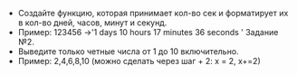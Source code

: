 * Создайте функцию, которая принимает кол-во сек и форматирует их в кол-во дней, часов, минут и секунд.
* Пример: 123456 ->'1 days 10 hours 17 minutes 36 seconds '
Задание №2.
* Выведите только четные числа от 1 до 10 включительно.
* Пример: 2,4,6,8,10 (можно сделать через шаг + 2: х = 2, х+=2)
